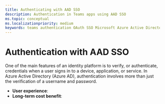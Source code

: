 ```yaml
---
title: Authenticating with AAD SSO
description: Authentication in Teams apps using AAD SSO
ms.topic: conceptual
ms.localizationpriority: medium
keywords: teams authentication OAuth SSO Microsoft Azure Active Directory (Azure AD)
---
```

# Authentication with AAD SSO

One of the main features of an identity platform is to verify, or authenticate, credentials when a user signs in to a device, application, or service. In Azure Active Directory (Azure AD), authentication involves more than just the verification of a username and password.


- **User experience**:
- **Long-term cost benefit**: